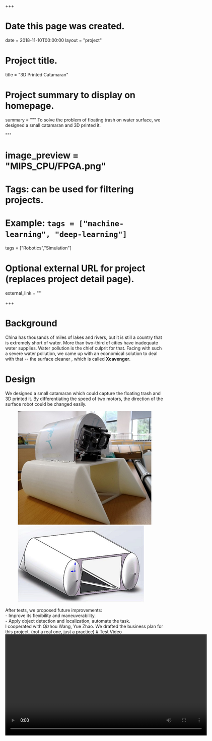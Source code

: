 +++
# Date this page was created.
date = 2018-11-10T00:00:00
layout = "project"

# Project title.
title = "3D Printed Catamaran"

# Project summary to display on homepage.
summary = """
 To solve the problem of floating trash on water surface, we designed a small catamaran and 3D printed
 it. <br>

 """
 
# image_preview = "MIPS_CPU/FPGA.png"

# Tags: can be used for filtering projects.
# Example: `tags = ["machine-learning", "deep-learning"]`
tags = ["Robotics","Simulation"]

# Optional external URL for project (replaces project detail page).
external_link = ""

+++

# Background
China has thousands of miles of lakes and rivers, but it is still a country that is extremely short of
water. More than two-third of cities have inadequate
water supplies. Water pollution is the chief culprit for that. Facing with such
a severe water pollution, we came up with an economical solution to deal with that -- the surface cleaner
, which is called **Xcavenger**. <br>

# Design
We designed a small catamaran which could capture the floating trash and 3D printed it. By differentiating
the speed of two motors, the direction of the surface robot could be changed easily. <br>
<figure class = "half">
	<img src = "./image3.jpg">
	<img src = "./model.jpg">
</figure>
After tests, we proposed future improvements: <br>
- Improve its flexibility and maneuverability. <br>
- Apply object detection and localization, automate the task. <br>
I cooperated with Qizhou Wang, Yue Zhao. We drafted the business plan for this project. (not a real one,
just a practice)
# Test Video
<video src="./Xcavenger.mp4" controls="controls" width="640" height="320" autoplay="autoplay">
Your browser does not support the video tag.
</video>
